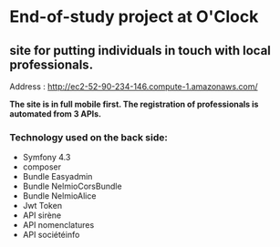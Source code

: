 # End-of-study project at O'Clock

## site for putting individuals in touch with local professionals.

Address : http://ec2-52-90-234-146.compute-1.amazonaws.com/

**The site is in full mobile first. The registration of professionals is automated from 3 APIs.**

### Technology used on the back side: 

* Symfony 4.3
* composer
* Bundle Easyadmin
* Bundle NelmioCorsBundle
* Bundle NelmioAlice
* Jwt Token
* API sirène
* API nomenclatures
* API sociétéinfo
